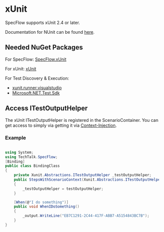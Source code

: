 # xUnit

SpecFlow supports xUnit 2.4 or later.  

Documentation for NUnit can be found [here](https://xunit.net/#documentation).

## Needed NuGet Packages

For SpecFlow: [SpecFlow.xUnit](https://www.nuget.org/packages/SpecFlow.xUnit/)

For xUnit: [xUnit](https://www.nuget.org/packages/xunit/)  

For Test Discovery & Execution:

- [xunit.runner.visualstudio](https://www.nuget.org/packages/xunit.runner.visualstudio/)
- [Microsoft.NET.Test.Sdk](https://www.nuget.org/packages/Microsoft.NET.Test.Sdk)

## Access ITestOutputHelper

The xUnit ITestOutputHelper is registered in the ScenarioContainer. You can get access to simply via getting it via [Context-Injection](../Bindings/Context-Injection.md).

### Example

``` csharp

using System;
using TechTalk.SpecFlow;
[Binding]
public class BindingClass
{
    private Xunit.Abstractions.ITestOutputHelper _testOutputHelper;
    public StepsWithScenarioContext(Xunit.Abstractions.ITestOutputHelper testOutputHelper)
    {
        _testOutputHelper = testOutputHelper;
    }

    [When(@"I do something")]
    public void WhenIDoSomething()
    {
        _output.WriteLine("EB7C1291-2C44-417F-ABB7-A5154843BC7B");
    }
}

```
